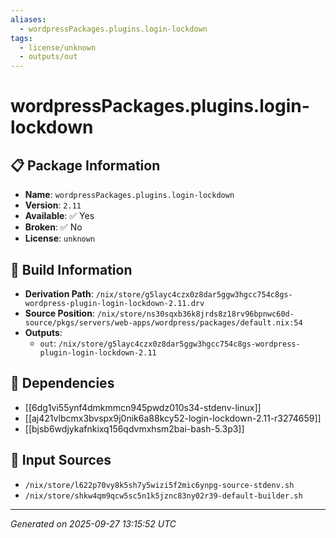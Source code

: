 ```yaml
---
aliases:
  - wordpressPackages.plugins.login-lockdown
tags:
  - license/unknown
  - outputs/out
---
```


# wordpressPackages.plugins.login-lockdown

## 📋 Package Information

- **Name**: `wordpressPackages.plugins.login-lockdown`
- **Version**: `2.11`
- **Available**: ✅ Yes
- **Broken**: ✅ No
- **License**: `unknown`

## 🔧 Build Information

- **Derivation Path**: `/nix/store/g5layc4czx0z8dar5ggw3hgcc754c8gs-wordpress-plugin-login-lockdown-2.11.drv`
- **Source Position**: `/nix/store/ns30sqxb36k8jrds8z18rv96bpnwc60d-source/pkgs/servers/web-apps/wordpress/packages/default.nix:54`
- **Outputs**:
  - `out`:  `/nix/store/g5layc4czx0z8dar5ggw3hgcc754c8gs-wordpress-plugin-login-lockdown-2.11`

## 🔗 Dependencies

- [[6dg1vi55ynf4dmkmmcn945pwdz010s34-stdenv-linux]]
- [[aj421vlbcmx3bvspx9j0nik6a88kcy52-login-lockdown-2.11-r3274659]]
- [[bjsb6wdjykafnkixq156qdvmxhsm2bai-bash-5.3p3]]

## 📁 Input Sources

- `/nix/store/l622p70vy8k5sh7y5wizi5f2mic6ynpg-source-stdenv.sh`
- `/nix/store/shkw4qm9qcw5sc5n1k5jznc83ny02r39-default-builder.sh`

---
*Generated on 2025-09-27 13:15:52 UTC*
